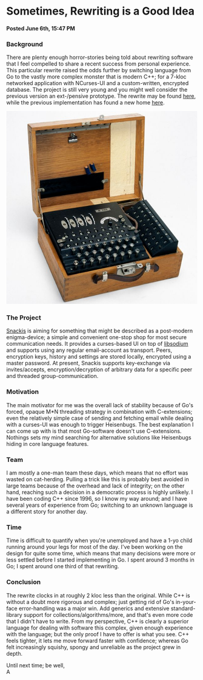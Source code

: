 # Sometimes, Rewriting is a Good Idea
#### Posted June 6th, 15:47 PM

### Background
There are plenty enough horror-stories being told about rewriting software that I feel compelled to share a recent success from personal experience. This particular rewrite raised the odds further by switching language from Go to the vastly more complex monster that is modern C++; for a 7-kloc networked application with NCurses-UI and a custom-written, encrypted database. The project is still very young and you might well consider the previous version an ext-/pensive prototype. The rewrite may be found [here](https://github.com/andreas-gone-wild/snackis), while the previous implementation has found a new home [here](https://github.com/andreas-gone-wild/snackis-golang).

![enigma](images/enigma.jpg?raw=true)

### The Project
[Snackis](https://github.com/andreas-gone-wild/snackis) is aiming for something that might be described as a post-modern enigma-device; a simple and convenient one-stop shop for most secure communication needs. It provides a curses-based UI on top of [libsodium](https://github.com/jedisct1/libsodium) and supports using any regular email-account as transport. Peers, encryption keys, history and settings are stored locally, encrypted using a master password. At present, Snackis supports key-exchange via invites/accepts, encryption/decryption of arbitrary data for a specific peer and threaded group-communication.

### Motivation
The main motivator for me was the overall lack of stability because of Go's forced, opaque M*N threading strategy in combination with C-extensions; even the relatively simple case of sending and fetching email while dealing with a curses-UI was enough to trigger Heisenbugs. The best explanation I can come up with is that most Go-software doesn't use C-extensions. Nothings sets my mind searching for alternative solutions like Heisenbugs hiding in core language features.

### Team
I am mostly a one-man team these days, which means that no effort was wasted on cat-herding. Pulling a trick like this is probably best avoided in large teams because of the overhead and lack of integrity; on the other hand, reaching such a decision in a democratic process is highly unlikely. I have been coding C++ since 1996, so I know my way around; and I have several years of experience from Go; switching to an unknown language is a different story for another day.

### Time
Time is difficult to quantify when you're unemployed and have a 1-yo child running around your legs for most of the day. I've been working on the design for quite some time, which means that many decisions were more or less settled before I started implementing in Go. I spent around 3 months in Go; I spent around one third of that rewriting.

### Conclusion
The rewrite clocks in at roughly 2 kloc less than the original. While C++ is without a doubt more rigorous and complex; just getting rid of Go's in-your-face error-handling was a major win. Add generics and extensive standard-library support for collections/algorithms/more, and that's even more code that I didn't have to write. From my perspective, C++ is clearly a superior language for dealing with software this complex, given enough experience with the language; but the only proof I have to offer is what you see. C++ feels tighter, it lets me move forward faster with confidence; whereas Go felt increasingly squishy, spongy and unreliable as the project grew in depth.

Until next time; be well,<br/>
A